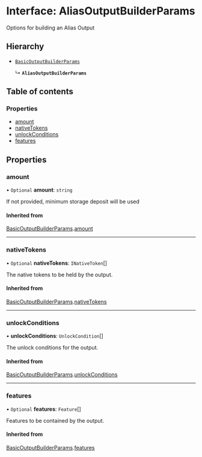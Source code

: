 # Interface: AliasOutputBuilderParams

Options for building an Alias Output

## Hierarchy

- [`BasicOutputBuilderParams`](BasicOutputBuilderParams.md)

  ↳ **`AliasOutputBuilderParams`**

## Table of contents

### Properties

- [amount](AliasOutputBuilderParams.md#amount)
- [nativeTokens](AliasOutputBuilderParams.md#nativetokens)
- [unlockConditions](AliasOutputBuilderParams.md#unlockconditions)
- [features](AliasOutputBuilderParams.md#features)

## Properties

### amount

• `Optional` **amount**: `string`

If not provided, minimum storage deposit will be used

#### Inherited from

[BasicOutputBuilderParams](BasicOutputBuilderParams.md).[amount](BasicOutputBuilderParams.md#amount)

---

### nativeTokens

• `Optional` **nativeTokens**: `INativeToken`[]

The native tokens to be held by the output.

#### Inherited from

[BasicOutputBuilderParams](BasicOutputBuilderParams.md).[nativeTokens](BasicOutputBuilderParams.md#nativetokens)

---

### unlockConditions

• **unlockConditions**: `UnlockCondition`[]

The unlock conditions for the output.

#### Inherited from

[BasicOutputBuilderParams](BasicOutputBuilderParams.md).[unlockConditions](BasicOutputBuilderParams.md#unlockconditions)

---

### features

• `Optional` **features**: `Feature`[]

Features to be contained by the output.

#### Inherited from

[BasicOutputBuilderParams](BasicOutputBuilderParams.md).[features](BasicOutputBuilderParams.md#features)
